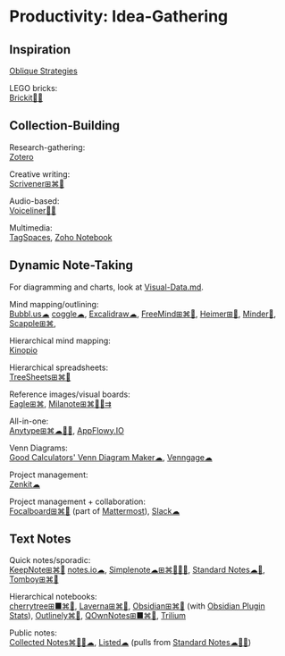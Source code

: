 # Productivity: Idea-Gathering

## Inspiration

[Oblique Strategies](https://stoney.sb.org/eno/oblique.html)

LEGO bricks:  
[Brickit🍎🤖](https://brickit.app/)

## Collection-Building

Research-gathering:  
[Zotero](https://www.zotero.org/)

Creative writing:  
[Scrivener⊞⌘🍎](https://www.literatureandlatte.com/scrivener/overview)

Audio-based:  
[Voiceliner🍎🤖](https://a9.io/voiceliner/)

Multimedia:  
[TagSpaces](https://www.tagspaces.org/),
[Zoho Notebook](https://www.zoho.com/notebook/)

## Dynamic Note-Taking

For diagramming and charts, look at [Visual-Data.md](https://github.com/Phileosopher/toolbox/Visual-Data.md).

Mind mapping/outlining:  
[Bubbl.us☁](https://bubbl.us/)
[coggle☁](https://coggle.it/),
[Excalidraw☁](https://excalidraw.com/),
[FreeMind⊞⌘🐧](http://freemind.sourceforge.net/wiki/index.php/Main_Page),
[Heimer⊞🐧](https://github.com/juzzlin/Heimer),
[Minder🐧](https://github.com/phase1geo/Minder),
[Scapple⊞⌘](https://www.literatureandlatte.com/scapple/overview),

Hierarchical mind mapping:  
[Kinopio](https://kinopio.club/)

Hierarchical spreadsheets:  
[TreeSheets⊞⌘🐧](http://strlen.com/treesheets/)

Reference images/visual boards:  
[Eagle⊞⌘](https://en.eagle.cool/),
[Milanote⊞⌘🍎🤖⇉](https://milanote.com/)

All-in-one:  
[Anytype⊞⌘☁🍎🤖](https://anytype.io/),
[AppFlowy.IO](https://www.appflowy.io/)

Venn Diagrams:  
[Good Calculators' Venn Diagram Maker☁](https://goodcalculators.com/venn-diagram-maker/),
[Venngage☁](https://venngage.com/features/venn-diagram-maker)

Project management:  
[Zenkit☁](https://zenkit.com)

Project management + collaboration:  
[Focalboard⊞⌘🐧](https://www.focalboard.com/) (part of [Mattermost](https://mattermost.com/)),
[Slack☁](https://slack.com/)

## Text Notes

Quick notes/sporadic:  
[KeepNote⊞⌘🐧](https://keepnote.org/)
[notes.io☁](http://notes.io/),
[Simplenote☁⊞⌘🐧🍎🤖](https://simplenote.com/),
[Standard Notes☁🐧](https://standardnotes.com/),
[Tomboy⊞⌘🐧](https://wiki.gnome.org/Apps/Tomboy)

Hierarchical notebooks:  
[cherrytree⊞■⌘🐧](https://www.giuspen.com/cherrytree/),
[Laverna⊞⌘🐧](https://laverna.cc/),
[Obsidian⊞⌘🐧](https://obsidian.md/) (with [Obsidian Plugin Stats](https://obsidian-plugin-stats.vercel.app/)),
[Outlinely⌘🍎](https://glamdevelopment.com/outlinely),
[QOwnNotes⊞■⌘🐧](https://www.qownnotes.org/),
[Trilium](https://github.com/zadam/trilium)

Public notes:  
[Collected Notes⌘🍎🤖☁](https://collectednotes.com/),
[Listed☁](https://listed.to/) (pulls from [Standard Notes☁🐧🤖](https://standardnotes.com/))
